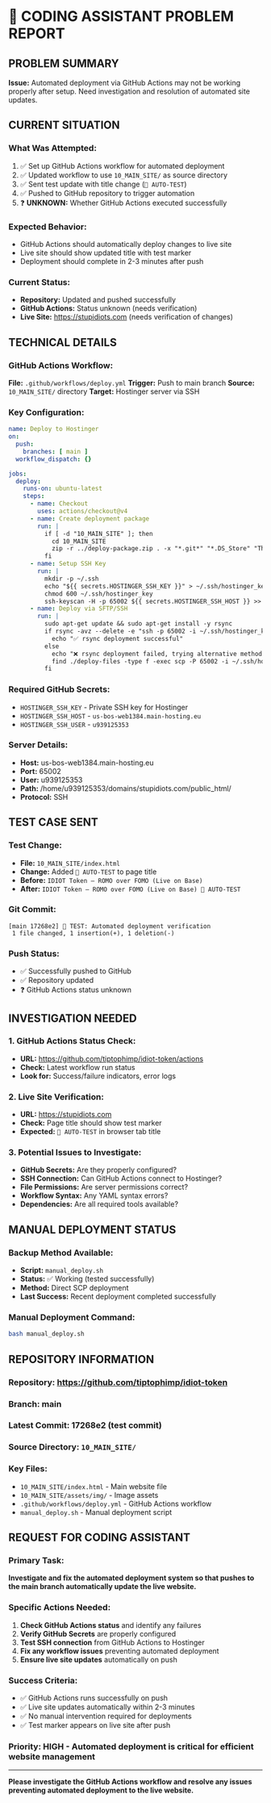 # 🚨 CODING ASSISTANT PROBLEM REPORT

## **PROBLEM SUMMARY**
**Issue:** Automated deployment via GitHub Actions may not be working properly after setup. Need investigation and resolution of automated site updates.

## **CURRENT SITUATION**

### **What Was Attempted:**
1. ✅ Set up GitHub Actions workflow for automated deployment
2. ✅ Updated workflow to use `10_MAIN_SITE/` as source directory
3. ✅ Sent test update with title change (`🤖 AUTO-TEST`)
4. ✅ Pushed to GitHub repository to trigger automation
5. ❓ **UNKNOWN:** Whether GitHub Actions executed successfully

### **Expected Behavior:**
- GitHub Actions should automatically deploy changes to live site
- Live site should show updated title with test marker
- Deployment should complete in 2-3 minutes after push

### **Current Status:**
- **Repository:** Updated and pushed successfully
- **GitHub Actions:** Status unknown (needs verification)
- **Live Site:** https://stupidiots.com (needs verification of changes)

## **TECHNICAL DETAILS**

### **GitHub Actions Workflow:**
**File:** `.github/workflows/deploy.yml`
**Trigger:** Push to main branch
**Source:** `10_MAIN_SITE/` directory
**Target:** Hostinger server via SSH

### **Key Configuration:**
```yaml
name: Deploy to Hostinger
on:
  push:
    branches: [ main ]
  workflow_dispatch: {}

jobs:
  deploy:
    runs-on: ubuntu-latest
    steps:
      - name: Checkout
        uses: actions/checkout@v4
      - name: Create deployment package
        run: |
          if [ -d "10_MAIN_SITE" ]; then
            cd 10_MAIN_SITE
            zip -r ../deploy-package.zip . -x "*.git*" "*.DS_Store" "Thumbs.db"
          fi
      - name: Setup SSH Key
        run: |
          mkdir -p ~/.ssh
          echo "${{ secrets.HOSTINGER_SSH_KEY }}" > ~/.ssh/hostinger_key
          chmod 600 ~/.ssh/hostinger_key
          ssh-keyscan -H -p 65002 ${{ secrets.HOSTINGER_SSH_HOST }} >> ~/.ssh/known_hosts
      - name: Deploy via SFTP/SSH
        run: |
          sudo apt-get update && sudo apt-get install -y rsync
          if rsync -avz --delete -e "ssh -p 65002 -i ~/.ssh/hostinger_key -o StrictHostKeyChecking=no" ./deploy-files/ ${{ secrets.HOSTINGER_SSH_USER }}@${{ secrets.HOSTINGER_SSH_HOST }}:/home/u939125353/domains/stupidiots.com/public_html/; then
            echo "✅ rsync deployment successful"
          else
            echo "❌ rsync deployment failed, trying alternative method..."
            find ./deploy-files -type f -exec scp -P 65002 -i ~/.ssh/hostinger_key -o StrictHostKeyChecking=no {} ${{ secrets.HOSTINGER_SSH_USER }}@${{ secrets.HOSTINGER_SSH_HOST }}:/home/u939125353/domains/stupidiots.com/public_html/ \;
          fi
```

### **Required GitHub Secrets:**
- `HOSTINGER_SSH_KEY` - Private SSH key for Hostinger
- `HOSTINGER_SSH_HOST` - `us-bos-web1384.main-hosting.eu`
- `HOSTINGER_SSH_USER` - `u939125353`

### **Server Details:**
- **Host:** us-bos-web1384.main-hosting.eu
- **Port:** 65002
- **User:** u939125353
- **Path:** /home/u939125353/domains/stupidiots.com/public_html/
- **Protocol:** SSH

## **TEST CASE SENT**

### **Test Change:**
- **File:** `10_MAIN_SITE/index.html`
- **Change:** Added `🤖 AUTO-TEST` to page title
- **Before:** `IDIOT Token — ROMO over FOMO (Live on Base)`
- **After:** `IDIOT Token — ROMO over FOMO (Live on Base) 🤖 AUTO-TEST`

### **Git Commit:**
```
[main 17268e2] 🧪 TEST: Automated deployment verification
 1 file changed, 1 insertion(+), 1 deletion(-)
```

### **Push Status:**
- ✅ Successfully pushed to GitHub
- ✅ Repository updated
- ❓ GitHub Actions status unknown

## **INVESTIGATION NEEDED**

### **1. GitHub Actions Status Check:**
- **URL:** https://github.com/tiptophimp/idiot-token/actions
- **Check:** Latest workflow run status
- **Look for:** Success/failure indicators, error logs

### **2. Live Site Verification:**
- **URL:** https://stupidiots.com
- **Check:** Page title should show test marker
- **Expected:** `🤖 AUTO-TEST` in browser tab title

### **3. Potential Issues to Investigate:**
- **GitHub Secrets:** Are they properly configured?
- **SSH Connection:** Can GitHub Actions connect to Hostinger?
- **File Permissions:** Are server permissions correct?
- **Workflow Syntax:** Any YAML syntax errors?
- **Dependencies:** Are all required tools available?

## **MANUAL DEPLOYMENT STATUS**

### **Backup Method Available:**
- **Script:** `manual_deploy.sh`
- **Status:** ✅ Working (tested successfully)
- **Method:** Direct SCP deployment
- **Last Success:** Recent deployment completed successfully

### **Manual Deployment Command:**
```bash
bash manual_deploy.sh
```

## **REPOSITORY INFORMATION**

### **Repository:** https://github.com/tiptophimp/idiot-token
### **Branch:** main
### **Latest Commit:** 17268e2 (test commit)
### **Source Directory:** `10_MAIN_SITE/`
### **Key Files:**
- `10_MAIN_SITE/index.html` - Main website file
- `10_MAIN_SITE/assets/img/` - Image assets
- `.github/workflows/deploy.yml` - GitHub Actions workflow
- `manual_deploy.sh` - Manual deployment script

## **REQUEST FOR CODING ASSISTANT**

### **Primary Task:**
**Investigate and fix the automated deployment system so that pushes to the main branch automatically update the live website.**

### **Specific Actions Needed:**
1. **Check GitHub Actions status** and identify any failures
2. **Verify GitHub Secrets** are properly configured
3. **Test SSH connection** from GitHub Actions to Hostinger
4. **Fix any workflow issues** preventing automated deployment
5. **Ensure live site updates** automatically on push

### **Success Criteria:**
- ✅ GitHub Actions runs successfully on push
- ✅ Live site updates automatically within 2-3 minutes
- ✅ No manual intervention required for deployments
- ✅ Test marker appears on live site after push

### **Priority:** HIGH - Automated deployment is critical for efficient website management

---

**Please investigate the GitHub Actions workflow and resolve any issues preventing automated deployment to the live website.**
